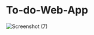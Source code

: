 # To-do-Web-App
![Screenshot (7)](https://github.com/RahulB2207/To-do-Web-App/assets/119783567/639dbd14-ba17-4bd1-9dd3-82c35f86d38a)
